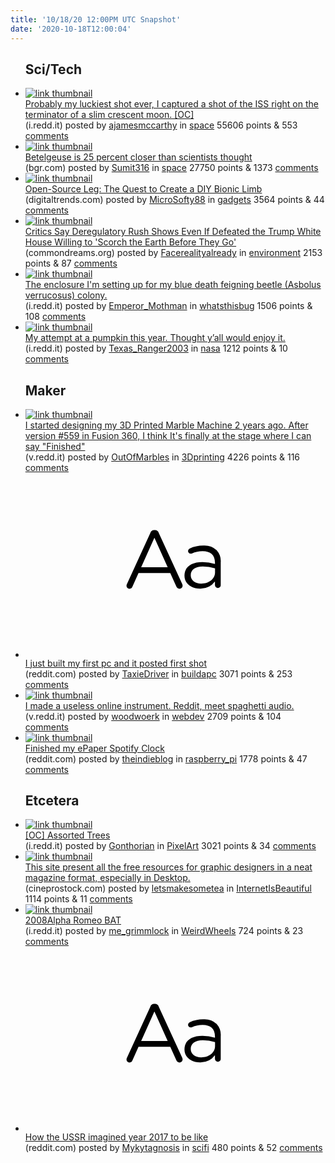 ```yaml
---
title: '10/18/20 12:00PM UTC Snapshot'
date: '2020-10-18T12:00:04'
---
```

<ul>
<h2>Sci/Tech</h2>

<li><a href='https://i.redd.it/mqnvv0wsuqt51.jpg'><img src='https://b.thumbs.redditmedia.com/XUfh_PbRqqLUMe6vNpX4heVy2vIWZwRwKI00JSZpGPA.jpg' alt='link thumbnail'></a><div><div class='linkTitle'><a href='https://i.redd.it/mqnvv0wsuqt51.jpg'>Probably my luckiest shot ever, I captured a shot of the ISS right on the terminator of a slim crescent moon. [OC]</a></div>(i.redd.it) posted by <a href='https://www.reddit.com/user/ajamesmccarthy'>ajamesmccarthy</a> in <a href='https://www.reddit.com/r/space'>space</a> 55606 points & 553 <a href='https://www.reddit.com/r/space/comments/jd62c8/probably_my_luckiest_shot_ever_i_captured_a_shot/'>comments</a></div></li>

<li><a href='https://bgr.com/2020/10/16/betelgeuse-distance-star-supernova-size/'><img src='https://b.thumbs.redditmedia.com/cUVrvy40Qq6kGq9DvbUjPAdB9N5fv3HBhWMBcVik9tQ.jpg' alt='link thumbnail'></a><div><div class='linkTitle'><a href='https://bgr.com/2020/10/16/betelgeuse-distance-star-supernova-size/'>Betelgeuse is 25 percent closer than scientists thought</a></div>(bgr.com) posted by <a href='https://www.reddit.com/user/Sumit316'>Sumit316</a> in <a href='https://www.reddit.com/r/space'>space</a> 27750 points & 1373 <a href='https://www.reddit.com/r/space/comments/jcvz9c/betelgeuse_is_25_percent_closer_than_scientists/'>comments</a></div></li>

<li><a href='https://www.digitaltrends.com/features/open-source-leg-project/'><img src='https://a.thumbs.redditmedia.com/Ho0OZTO1lqdXn9BdS4rmGtJI7Pye0nVCXpx2kinheN8.jpg' alt='link thumbnail'></a><div><div class='linkTitle'><a href='https://www.digitaltrends.com/features/open-source-leg-project/'>Open-Source Leg: The Quest to Create a DIY Bionic Limb</a></div>(digitaltrends.com) posted by <a href='https://www.reddit.com/user/MicroSofty88'>MicroSofty88</a> in <a href='https://www.reddit.com/r/gadgets'>gadgets</a> 3564 points & 44 <a href='https://www.reddit.com/r/gadgets/comments/jd5z6n/opensource_leg_the_quest_to_create_a_diy_bionic/'>comments</a></div></li>

<li><a href='https://www.commondreams.org/news/2020/10/17/critics-say-deregulatory-rush-shows-even-if-defeated-trump-white-house-willing'><img src='https://b.thumbs.redditmedia.com/vhlZuW9wdP_OfwYtD_ActtYbSkIyrjCWxKaJnc-v6-c.jpg' alt='link thumbnail'></a><div><div class='linkTitle'><a href='https://www.commondreams.org/news/2020/10/17/critics-say-deregulatory-rush-shows-even-if-defeated-trump-white-house-willing'>Critics Say Deregulatory Rush Shows Even If Defeated the Trump White House Willing to 'Scorch the Earth Before They Go'</a></div>(commondreams.org) posted by <a href='https://www.reddit.com/user/Facerealityalready'>Facerealityalready</a> in <a href='https://www.reddit.com/r/environment'>environment</a> 2153 points & 87 <a href='https://www.reddit.com/r/environment/comments/jd3rwp/critics_say_deregulatory_rush_shows_even_if/'>comments</a></div></li>

<li><a href='https://i.redd.it/ls5r522k1pt51.jpg'><img src='https://b.thumbs.redditmedia.com/ppeg-U62XonZSDTSOnX235fqAeW5SJFK25f--tiiBJQ.jpg' alt='link thumbnail'></a><div><div class='linkTitle'><a href='https://i.redd.it/ls5r522k1pt51.jpg'>The enclosure I'm setting up for my blue death feigning beetle (Asbolus verrucosus) colony.</a></div>(i.redd.it) posted by <a href='https://www.reddit.com/user/Emperor_Mothman'>Emperor_Mothman</a> in <a href='https://www.reddit.com/r/whatsthisbug'>whatsthisbug</a> 1506 points & 108 <a href='https://www.reddit.com/r/whatsthisbug/comments/jczsi5/the_enclosure_im_setting_up_for_my_blue_death/'>comments</a></div></li>

<li><a href='https://i.redd.it/vat5oj6e6st51.jpg'><img src='https://b.thumbs.redditmedia.com/aQIvB5qAUo7U2VxVWJSJJP4vX2pMVLBAn6wVoOmU7rI.jpg' alt='link thumbnail'></a><div><div class='linkTitle'><a href='https://i.redd.it/vat5oj6e6st51.jpg'>My attempt at a pumpkin this year. Thought y’all would enjoy it.</a></div>(i.redd.it) posted by <a href='https://www.reddit.com/user/Texas_Ranger2003'>Texas_Ranger2003</a> in <a href='https://www.reddit.com/r/nasa'>nasa</a> 1212 points & 10 <a href='https://www.reddit.com/r/nasa/comments/jd9x75/my_attempt_at_a_pumpkin_this_year_thought_yall/'>comments</a></div></li>

<h2>Maker</h2>

<li><a href='https://v.redd.it/856kcb4p1nt51'><img src='https://b.thumbs.redditmedia.com/eBNkCnhQzEoKS3s_b26iud-GDvmUf8963hdraWuR5DM.jpg' alt='link thumbnail'></a><div><div class='linkTitle'><a href='https://v.redd.it/856kcb4p1nt51'>I started designing my 3D Printed Marble Machine 2 years ago. After version #559 in Fusion 360, I think It's finally at the stage where I can say "Finished"</a></div>(v.redd.it) posted by <a href='https://www.reddit.com/user/OutOfMarbles'>OutOfMarbles</a> in <a href='https://www.reddit.com/r/3Dprinting'>3Dprinting</a> 4226 points & 116 <a href='https://www.reddit.com/r/3Dprinting/comments/jcwqbz/i_started_designing_my_3d_printed_marble_machine/'>comments</a></div></li>

<li><a href='https://www.reddit.com/r/buildapc/comments/jd3ego/i_just_built_my_first_pc_and_it_posted_first_shot/'><svg version='1.1' viewBox='-34 -12 104 64' preserveAspectRatio='xMidYMid slice' xmlns='http://www.w3.org/2000/svg' xmlns:xlink='http://www.w3.org/1999/xlink'>
    <title>text link thumbnail</title>
    <path d='M12.19,8.84a1.45,1.45,0,0,0-1.4-1h-.12a1.46,1.46,0,0,0-1.42,1L1.14,26.56a1.29,1.29,0,0,0-.14.59,1,1,0,0,0,1,1,1.12,1.12,0,0,0,1.08-.77l2.08-4.65h11l2.08,4.59a1.24,1.24,0,0,0,1.12.83,1.08,1.08,0,0,0,1.08-1.08,1.64,1.64,0,0,0-.14-.57ZM6.08,20.71l4.59-10.22,4.6,10.22Z'>
    </path>
    <path d='M32.24,14.78A6.35,6.35,0,0,0,27.6,13.2a11.36,11.36,0,0,0-4.7,1,1,1,0,0,0-.58.89,1,1,0,0,0,.94.92,1.23,1.23,0,0,0,.39-.08,8.87,8.87,0,0,1,3.72-.81c2.7,0,4.28,1.33,4.28,3.92v.5a15.29,15.29,0,0,0-4.42-.61c-3.64,0-6.14,1.61-6.14,4.64v.05c0,2.95,2.7,4.48,5.37,4.48a6.29,6.29,0,0,0,5.19-2.48V26.9a1,1,0,0,0,1,1,1,1,0,0,0,1-1.06V19A5.71,5.71,0,0,0,32.24,14.78Zm-.56,7.7c0,2.28-2.17,3.89-4.81,3.89-1.94,0-3.61-1.06-3.61-2.86v-.06c0-1.8,1.5-3,4.2-3a15.2,15.2,0,0,1,4.22.61Z'>
    </path>
    </svg></a><div><div class='linkTitle'><a href='https://www.reddit.com/r/buildapc/comments/jd3ego/i_just_built_my_first_pc_and_it_posted_first_shot/'>I just built my first pc and it posted first shot</a></div>(reddit.com) posted by <a href='https://www.reddit.com/user/TaxieDriver'>TaxieDriver</a> in <a href='https://www.reddit.com/r/buildapc'>buildapc</a> 3071 points & 253 <a href='https://www.reddit.com/r/buildapc/comments/jd3ego/i_just_built_my_first_pc_and_it_posted_first_shot/'>comments</a></div></li>

<li><a href='https://v.redd.it/rxpijou8fpt51'><img src='https://b.thumbs.redditmedia.com/Zz1ZdU7HyK8D_AowwlvjnK7CV1hg2kzhQtNqFGXGRdU.jpg' alt='link thumbnail'></a><div><div class='linkTitle'><a href='https://v.redd.it/rxpijou8fpt51'>I made a useless online instrument. Reddit, meet spaghetti audio.</a></div>(v.redd.it) posted by <a href='https://www.reddit.com/user/woodwoerk'>woodwoerk</a> in <a href='https://www.reddit.com/r/webdev'>webdev</a> 2709 points & 104 <a href='https://www.reddit.com/r/webdev/comments/jd1ev7/i_made_a_useless_online_instrument_reddit_meet/'>comments</a></div></li>

<li><a href='https://www.reddit.com/gallery/jd5xkc'><img src='https://b.thumbs.redditmedia.com/XNN2lPxF40AeHX_SaDQhu2gLjpzXMtapLPzM8yVU6-A.jpg' alt='link thumbnail'></a><div><div class='linkTitle'><a href='https://www.reddit.com/gallery/jd5xkc'>Finished my ePaper Spotify Clock</a></div>(reddit.com) posted by <a href='https://www.reddit.com/user/theindieblog'>theindieblog</a> in <a href='https://www.reddit.com/r/raspberry_pi'>raspberry_pi</a> 1778 points & 47 <a href='https://www.reddit.com/r/raspberry_pi/comments/jd5xkc/finished_my_epaper_spotify_clock/'>comments</a></div></li>

<h2>Etcetera</h2>

<li><a href='https://i.redd.it/hd09m46kiot51.png'><img src='https://a.thumbs.redditmedia.com/nSagq9FpTzP1WySupHn0noK_oNJowhEeANbQqx5Atf0.jpg' alt='link thumbnail'></a><div><div class='linkTitle'><a href='https://i.redd.it/hd09m46kiot51.png'>[OC] Assorted Trees</a></div>(i.redd.it) posted by <a href='https://www.reddit.com/user/Gonthorian'>Gonthorian</a> in <a href='https://www.reddit.com/r/PixelArt'>PixelArt</a> 3021 points & 34 <a href='https://www.reddit.com/r/PixelArt/comments/jcxuud/oc_assorted_trees/'>comments</a></div></li>

<li><a href='https://cineprostock.com/free-resource-guide-for-graphic-designers/'><img src='https://b.thumbs.redditmedia.com/U438sgzSj7mhtbR1qwf_7xwQ6ARSI66FD6ElxRtQM3k.jpg' alt='link thumbnail'></a><div><div class='linkTitle'><a href='https://cineprostock.com/free-resource-guide-for-graphic-designers/'>This site present all the free resources for graphic designers in a neat magazine format, especially in Desktop.</a></div>(cineprostock.com) posted by <a href='https://www.reddit.com/user/letsmakesometea'>letsmakesometea</a> in <a href='https://www.reddit.com/r/InternetIsBeautiful'>InternetIsBeautiful</a> 1114 points & 11 <a href='https://www.reddit.com/r/InternetIsBeautiful/comments/jd2wbs/this_site_present_all_the_free_resources_for/'>comments</a></div></li>

<li><a href='https://i.redd.it/2gctr3tt1rt51.jpg'><img src='https://b.thumbs.redditmedia.com/9oRyNl1weO2BRyAysmVr7KpG5iyusdylleqVToC3hAA.jpg' alt='link thumbnail'></a><div><div class='linkTitle'><a href='https://i.redd.it/2gctr3tt1rt51.jpg'>2008Alpha Romeo BAT</a></div>(i.redd.it) posted by <a href='https://www.reddit.com/user/me_grimmlock'>me_grimmlock</a> in <a href='https://www.reddit.com/r/WeirdWheels'>WeirdWheels</a> 724 points & 23 <a href='https://www.reddit.com/r/WeirdWheels/comments/jd6n8p/2008alpha_romeo_bat/'>comments</a></div></li>

<li><a href='https://www.reddit.com/r/scifi/comments/jcw9gn/how_the_ussr_imagined_year_2017_to_be_like/'><svg version='1.1' viewBox='-34 -12 104 64' preserveAspectRatio='xMidYMid slice' xmlns='http://www.w3.org/2000/svg' xmlns:xlink='http://www.w3.org/1999/xlink'>
    <title>text link thumbnail</title>
    <path d='M12.19,8.84a1.45,1.45,0,0,0-1.4-1h-.12a1.46,1.46,0,0,0-1.42,1L1.14,26.56a1.29,1.29,0,0,0-.14.59,1,1,0,0,0,1,1,1.12,1.12,0,0,0,1.08-.77l2.08-4.65h11l2.08,4.59a1.24,1.24,0,0,0,1.12.83,1.08,1.08,0,0,0,1.08-1.08,1.64,1.64,0,0,0-.14-.57ZM6.08,20.71l4.59-10.22,4.6,10.22Z'>
    </path>
    <path d='M32.24,14.78A6.35,6.35,0,0,0,27.6,13.2a11.36,11.36,0,0,0-4.7,1,1,1,0,0,0-.58.89,1,1,0,0,0,.94.92,1.23,1.23,0,0,0,.39-.08,8.87,8.87,0,0,1,3.72-.81c2.7,0,4.28,1.33,4.28,3.92v.5a15.29,15.29,0,0,0-4.42-.61c-3.64,0-6.14,1.61-6.14,4.64v.05c0,2.95,2.7,4.48,5.37,4.48a6.29,6.29,0,0,0,5.19-2.48V26.9a1,1,0,0,0,1,1,1,1,0,0,0,1-1.06V19A5.71,5.71,0,0,0,32.24,14.78Zm-.56,7.7c0,2.28-2.17,3.89-4.81,3.89-1.94,0-3.61-1.06-3.61-2.86v-.06c0-1.8,1.5-3,4.2-3a15.2,15.2,0,0,1,4.22.61Z'>
    </path>
    </svg></a><div><div class='linkTitle'><a href='https://www.reddit.com/r/scifi/comments/jcw9gn/how_the_ussr_imagined_year_2017_to_be_like/'>How the USSR imagined year 2017 to be like</a></div>(reddit.com) posted by <a href='https://www.reddit.com/user/Mykytagnosis'>Mykytagnosis</a> in <a href='https://www.reddit.com/r/scifi'>scifi</a> 480 points & 52 <a href='https://www.reddit.com/r/scifi/comments/jcw9gn/how_the_ussr_imagined_year_2017_to_be_like/'>comments</a></div></li>

</ul>

